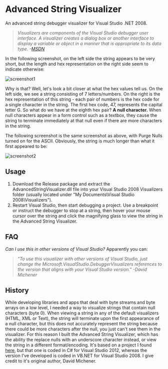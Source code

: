 Advanced String Visualizer
==========================

An advanced string debugger visualizer for Visual Studio .NET 2008.

> *Visualizers are components of the Visual Studio debugger user interface. A visualizer creates a dialog box or another interface to display a variable or object in a manner that is appropriate to its data type. -[MSDN](http://msdn.microsoft.com/en-us/library/zayyhzts.aspx)*

In the following screenshot, on the left side the string appears to be very short, but the length and hex representation on the right side seem to indicate otherwise:

![screenshot1](http://files.glassocean.net/github/adv-string-vis1.jpg)

Why is that? Well, let's look a bit closer at what the hex values tell us. On the left side, we see a string consisting of 7 letters/numbers. On the right is the hex representation of this string - each pair of numbers is the hex code for a single character in the string. The first hex code, 47, represents the capital letter G. So what do we have at the eighth hex pair? **A null character.** When null characters appear in a form control such as a textbox, they cause the string to terminate immediately at that null even if there are more characters in the string.

The following screenshot is the same screenshot as above, with Purge Nulls turned on for the ASCII. Obviously, the string is much longer than what it first appeared to be:

![screenshot2](http://files.glassocean.net/github/adv-string-vis2.jpg)

Usage
-----
1. Download the Release package and extract the AdvancedStringVisualizer.dll file into your Visual Studio 2008 Visualizers folder (usually located under "My Documents\Visual Studio 2008\Visualizers").
2. Restart Visual Studio, then start debugging a project. Use a breakpoint or instruct the debugger to stop at a string, then hover your mouse cursor over the string and click the magnifying glass to view the string in the Advanced String Visualizer.

FAQ
---
*Can I use this in other versions of Visual Studio?* Apparently you can:

> *"To use this visualizer with other versions of Visual Studio, just change the Microsoft.VisualStudio.DebuggerVisualizers references to the version that aligns with your Visual Studio version." -David Michener*

History
-------
While developing libraries and apps that deal with byte streams and byte arrays on a low level, I needed a way to visualize strings that contain null characters (byte 0). When viewing a string in any of the default visualizers (HTML, XML or Text), the string will terminate upon the first appearance of a null character, but this does not accurately represent the string because there could be more characters after the null, you just can't see them in the visualizer. For this reason I built the Advanced String Visualizer, which has the ability the replace nulls with an underscore character instead, or view the string in a different format/encoding. It's based on a project I found [here](http://vsstringdebugvisualizer.codeplex.com/), but that one is coded in C# for Visual Studio 2012, whereas the version I've developed is coded in VB.NET for Visual Studio 2008. I give credit to it's original author, David Michener.
